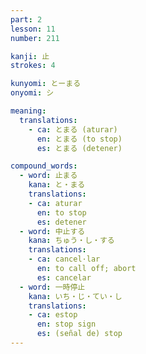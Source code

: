 ```yaml
---
part: 2
lesson: 11
number: 211

kanji: 止
strokes: 4

kunyomi: とーまる
onyomi: シ

meaning:
  translations:
    - ca: とまる (aturar)
      en: とまる (to stop)
      es: とまる (detener)

compound_words:
  - word: 止まる
    kana: と・まる
    translations:
    - ca: aturar
      en: to stop
      es: detener
  - word: 中止する
    kana: ちゅう・し・する
    translations:
    - ca: cancel·lar
      en: to call off; abort
      es: cancelar
  - word: 一時停止
    kana: いち・じ・てい・し
    translations:
    - ca: estop
      en: stop sign
      es: (señal de) stop
---
```

